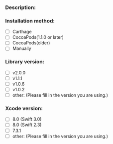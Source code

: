 ### Description:


### Installation method:
- [ ] Carthage
- [ ] CocoaPods(1.1.0 or later)
- [ ] CocoaPods(older)
- [ ] Manually

### Library version:
- [ ] v2.0.0
- [ ] v1.1.1
- [ ] v1.0.6
- [ ] v1.0.2
- [ ] other: (Please fill in the version you are using.)

### Xcode version:
- [ ] 8.0 (Swift 3.0) 
- [ ] 8.0 (Swift 2.3)
- [ ] 7.3.1
- [ ] other: (Please fill in the version you are using.)
